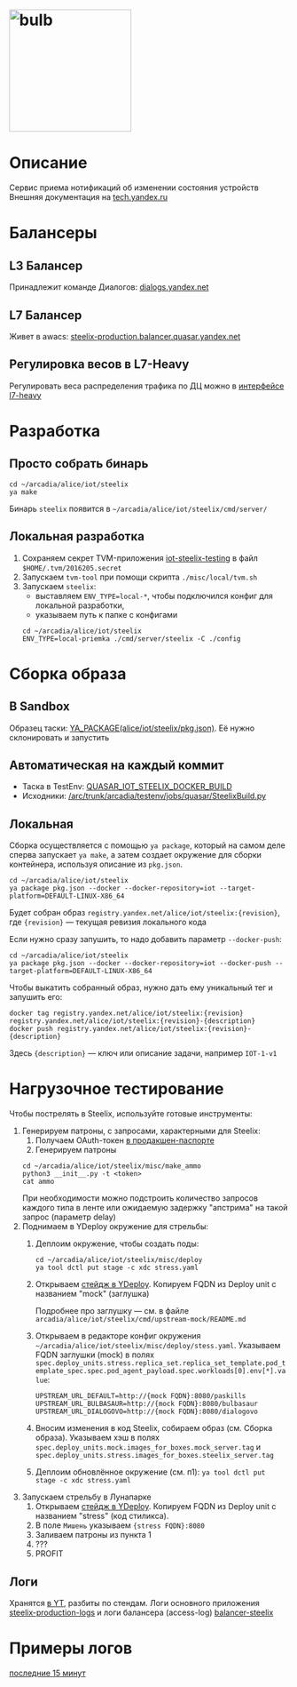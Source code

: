 # <img alt="bulb" src="https://jing.yandex-team.ru/files/mavlyutov/pokemon_icon_208_01.png" width="220" />

# Описание

Сервис приема нотификаций об изменении состояния устройств<br>
Внешняя документация на [tech.yandex.ru](https://yandex.ru/dev/dialogs/smart-home/)

# Балансеры
## L3 Балансер
Принадлежит команде Диалогов: [dialogs.yandex.net](https://nanny.yandex-team.ru/ui/#/awacs/namespaces/list/steelix-production.balancer.quasar.yandex.net/l3-balancers/list/dialogs.yandex.net/show/)
## L7 Балансер
Живет в awacs: [steelix-production.balancer.quasar.yandex.net](https://nanny.yandex-team.ru/ui/#/awacs/namespaces/list/steelix-production.balancer.quasar.yandex.net/show/)
## Регулировка весов в L7-Heavy
Регулировать веса распределения трафика по ДЦ можно в [интерфейсе l7-heavy](https://nanny.yandex-team.ru/ui/#/l7heavy/steelix-production.balancer.quasar.yandex.net/
)
# Разработка

## Просто собрать бинарь

```(sh)
cd ~/arcadia/alice/iot/steelix
ya make
```

Бинарь `steelix` появится в `~/arcadia/alice/iot/steelix/cmd/server/`

## Локальная разработка
1. Сохраняем секрет TVM-приложения [iot-steelix-testing](https://abc.yandex-team.ru/services/alice_iot/resources/?show-resource=8462066) в файл `$HOME/.tvm/2016205.secret`
2. Запускаем `tvm-tool` при помощи скрипта `./misc/local/tvm.sh`
3. Запускаем `steelix`:
   - выставляем `ENV_TYPE=local-*`, чтобы подключился конфиг для локальной разработки,
   - указываем путь к папке с конфигами
   ```(sh)
   cd ~/arcadia/alice/iot/steelix
   ENV_TYPE=local-priemka ./cmd/server/steelix -C ./config
   ```

# Сборка образа

## В Sandbox
Образец таски: [YA_PACKAGE(alice/iot/steelix/pkg.json)](https://sandbox.yandex-team.ru/task/536920568/view). Её нужно склонировать и запустить

## Автоматическая на каждый коммит
* Таска в TestEnv: [QUASAR_IOT_STEELIX_DOCKER_BUILD](https://testenv.yandex-team.ru/?screen=job_history&database=alice-iot&job_name=QUASAR_IOT_STEELIX_DOCKER_BUILD)
* Исходники: [/arc/trunk/arcadia/testenv/jobs/quasar/SteelixBuild.py](https://a.yandex-team.ru/arc/trunk/arcadia/testenv/jobs/quasar/SteelixBuild.py)

## Локальная
Сборка осуществляется с помощью `ya package`, который на самом деле сперва запускает `ya make`, а затем создает окружение для сборки контейнера, используя описание из `pkg.json`.
```(sh)
cd ~/arcadia/alice/iot/steelix
ya package pkg.json --docker --docker-repository=iot --target-platform=DEFAULT-LINUX-X86_64
```
Будет собран образ `registry.yandex.net/alice/iot/steelix:{revision}`, где `{revision}` — текущая ревизия локального кода

Если нужно сразу запушить, то надо добавить параметр `--docker-push`:
```
cd ~/arcadia/alice/iot/steelix
ya package pkg.json --docker --docker-repository=iot --docker-push --target-platform=DEFAULT-LINUX-X86_64
```

Чтобы выкатить собранный образ, нужно дать ему уникальный тег и запушить его:
```(sh)
docker tag registry.yandex.net/alice/iot/steelix:{revision} registry.yandex.net/alice/iot/steelix:{revision}-{description}
docker push registry.yandex.net/alice/iot/steelix:{revision}-{description}
```
Здесь `{description}` — ключ или описание задачи, например `IOT-1-v1`

# Нагрузочное тестирование
Чтобы пострелять в Steelix, используйте готовые инструменты:
1. Генерируем патроны, с запросами, характерными для Steelix:
   1. Получаем OAuth-токен [в продакшен-паспорте](https://oauth.yandex.ru/authorize?response_type=token&client_id=c473ca268cd749d3a8371351a8f2bcbd)
   2. Генерируем патроны
   ```(sh)
   cd ~/arcadia/alice/iot/steelix/misc/make_ammo
   python3 __init__.py -t <token>
   cat ammo
   ```
   При необходимости можно подстроить количество запросов каждого типа в ленте или ожидаемую задержку "апстрима" на такой запрос (параметр delay)
2. Поднимаем в YDeploy окружение для стрельбы:
   1. Деплоим окружение, чтобы создать поды:
      ```(sh)
      cd ~/arcadia/alice/iot/steelix/misc/deploy
      ya tool dctl put stage -c xdc stress.yaml
      ```
   2. Открываем [стейдж в YDeploy](https://deploy.yandex-team.ru/project/iot-steelix-stress). Копируем FQDN из Deploy unit с названием "mock" (заглушка)

      Подробнее про заглушку — см. в файле `arcadia/alice/iot/steelix/cmd/upstream-mock/README.md`
   3. Открываем в редакторе конфиг окружения `~/arcadia/alice/iot/steelix/misc/deploy/stess.yaml`. Указываем FQDN заглушки (mock) в полях `spec.deploy_units.stress.replica_set.replica_set_template.pod_template_spec.spec.pod_agent_payload.spec.workloads[0].env[*].value`:
      ```
      UPSTREAM_URL_DEFAULT=http://{mock FQDN}:8080/paskills
      UPSTREAM_URL_BULBASAUR=http://{mock FQDN}:8080/bulbasaur
      UPSTREAM_URL_DIALOGOVO=http://{mock FQDN}:8080/dialogovo
      ```
   4. Вносим изменения в код Steelix, собираем образ (см. Сборка образа). Указываем хэш в полях `spec.deploy_units.mock.images_for_boxes.mock_server.tag` и `spec.deploy_units.stress.images_for_boxes.steelix_server.tag`
   5. Деплоим обновлённое окружение (см. п1): `ya tool dctl put stage -c xdc stress.yaml`
3. Запускаем стрельбу в Лунапарке
   1. Открываем [стейдж в YDeploy](https://deploy.yandex-team.ru/project/iot-steelix-stress). Копируем FQDN из Deploy unit с названием "stress" (код стиликса).
   2. В поле `Мишень` указываем `{stress FQDN}:8080`
   3. Заливаем патроны из пункта 1
   4. ???
   5. PROFIT

## Логи
Хранятся [в YT](https://yt.yandex-team.ru/arnold/navigation?filter=steelix&path=//home/logfeller/logs), разбиты по стендам.
Логи основного приложения
[steelix-production-logs](https://yt.yandex-team.ru/arnold/navigation?path=//home/logfeller/logs/vsdev-steelix-production-logs)
и логи балансера (access-log)
[balancer-steelix](https://yt.yandex-team.ru/arnold/navigation?path=//home/logfeller/logs/vsdev-balancer-steelix)

# Примеры логов
[последние 15 минут](https://yql.yandex-team.ru/Operations/YREfjAuEI1ttwRjzK1VQ4v2nirkjpayhLklg8g2MkMc=)
